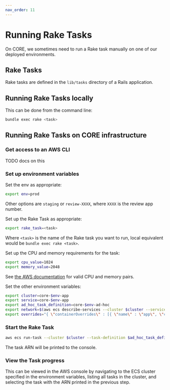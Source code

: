 ```yaml
---
nav_order: 11
---
```


# Running Rake Tasks

On CORE, we sometimes need to run a Rake task manually on one of our deployed environments.

## Rake Tasks

Rake tasks are defined in the `lib/tasks` directory of a Rails application.

## Running Rake Tasks locally

This can be done from the command line:

```bash
bundle exec rake <task>
```

## Running Rake Tasks on CORE infrastructure

### Get access to an AWS CLI

TODO docs on this

### Set up environment variables

Set the env as appropriate:

```bash
export env=prod
```

Other options are `staging` or `review-XXXX`, where `XXXX` is the review app number.

Set up the Rake Task as appropriate:

```bash
export rake_task=<task>
```

Where `<task>` is the name of the Rake task you want to run, local equivalent would be `bundle exec rake <task>`.

Set up the CPU and memory requirements for the task:

```bash
export cpu_value=1024
export memory_value=2048
```

See [the AWS documentation](https://docs.aws.amazon.com/AmazonECS/latest/developerguide/task_definition_parameters.html#task_size) for valid CPU and memory pairs.

Set the other environment variables:

```bash
export cluster=core-$env-app
export service=core-$env-app
export ad_hoc_task_definition=core-$env-ad-hoc
export network=$(aws ecs describe-services --cluster $cluster --services $service --query services[0].networkConfiguration)
export overrides="{ \"containerOverrides\" : [{ \"name\" : \"app\", \"command\" : [\"bundle\", \"exec\", \"rake\", \"$rake_task\"], \"memory\" : $memory_value, \"cpu\" : $cpu_value }] }"
```

### Start the Rake Task

```bash
aws ecs run-task --cluster $cluster --task-definition $ad_hoc_task_definition --network-configuration "$network" --overrides "$overrides" --launch-type FARGATE --query tasks[0].taskArn
```

The task ARN will be printed to the console.

### View the Task progress

This can be viewed in the AWS console by navigating to the ECS cluster specified in the environment variables, listing all tasks in the cluster, and selecting the task with the ARN printed in the previous step.
